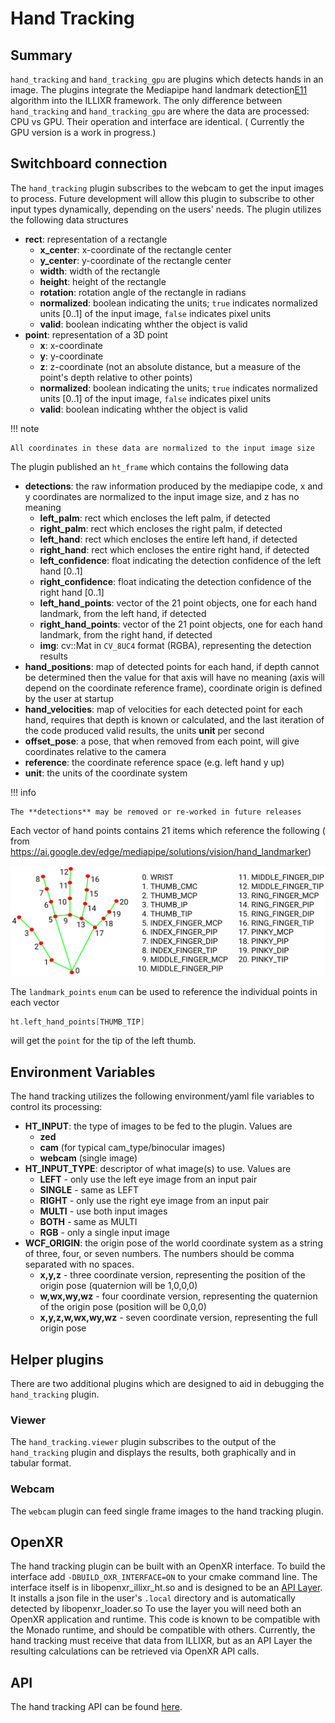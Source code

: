 # Hand Tracking

## Summary

`hand_tracking` and `hand_tracking_gpu` are plugins which detects hands in an image. The plugins integrate the Mediapipe
hand landmark detection[E11] algorithm into the ILLIXR framework. The only difference between `hand_tracking` and
`hand_tracking_gpu` are where the data are processed: CPU vs GPU. Their operation and interface are identical. (
Currently the GPU version is a work in progress.)

## Switchboard connection

The `hand_tracking` plugin subscribes to the webcam to get the input images to process. Future development will allow
this plugin to subscribe to other input types dynamically, depending on the users' needs. The plugin utilizes the
following data structures

- **rect**: representation of a rectangle
    - **x_center**: x-coordinate of the rectangle center
    - **y_center**: y-coordinate of the rectangle center
    - **width**: width of the rectangle
    - **height**: height of the rectangle
    - **rotation**: rotation angle of the rectangle in radians
    - **normalized**: boolean indicating the units; `true` indicates normalized units [0..1] of the input image, `false`
      indicates pixel units
    - **valid**: boolean indicating whther the object is valid
- **point**: representation of a 3D point
    - **x**: x-coordinate
    - **y**: y-coordinate
    - **z**: z-coordinate (not an absolute distance, but a measure of the point's depth relative to other points)
    - **normalized**: boolean indicating the units; `true` indicates normalized units [0..1] of the input image, `false`
      indicates pixel units
    - **valid**: boolean indicating whther the object is valid

!!! note

    All coordinates in these data are normalized to the input image size

The plugin published an `ht_frame` which contains the following data

- **detections**: the raw information produced by the mediapipe code, x and y coordinates are normalized to the input
  image size, and z has no meaning
    - **left_palm**: rect which encloses the left palm, if detected
    - **right_palm**: rect which encloses the right palm, if detected
    - **left_hand**: rect which encloses the entire left hand, if detected
    - **right_hand**: rect which encloses the entire right hand, if detected
    - **left_confidence**: float indicating the detection confidence of the left hand [0..1]
    - **right_confidence**: float indicating the detection confidence of the right hand [0..1]
    - **left_hand_points**: vector of the 21 point objects, one for each hand landmark, from the left hand, if detected
    - **right_hand_points**: vector of the 21 point objects, one for each hand landmark, from the right hand, if detected
    - **img**: cv::Mat in `CV_8UC4` format (RGBA), representing the detection results
- **hand_positions**: map of detected points for each hand, if depth cannot be determined then the value for that axis
  will have no meaning (axis will depend on the coordinate reference frame), coordinate origin is defined by the user at
  startup
- **hand_velocities**: map of velocities for each detected point for each hand, requires that depth is known or
  calculated, and the last iteration of the code produced valid results, the units **unit** per second
- **offset_pose**: a pose, that when removed from each point, will give coordinates relative to the camera
- **reference**: the coordinate reference space (e.g. left hand y up)
- **unit**: the units of the coordinate system

!!! info

    The **detections** may be removed or re-worked in future releases 

Each vector of hand points contains 21 items which reference the following (
from https://ai.google.dev/edge/mediapipe/solutions/vision/hand_landmarker)

![hand_landmark_map](../images/hand_landmark_reference.png)

The `landmark_points` `enum` can be used to reference the individual points in each vector

``` Cpp
ht.left_hand_points[THUMB_TIP]
```

will get the `point` for the tip of the left thumb.

## Environment Variables

The hand tracking utilizes the following environment/yaml file variables to control its processing:

- **HT_INPUT**: the type of images to be fed to the plugin. Values are
    - **zed**
    - **cam** (for typical cam_type/binocular images)
    - **webcam** (single image)
- **HT_INPUT_TYPE**: descriptor of what image(s) to use. Values are
    - **LEFT** - only use the left eye image from an input pair
    - **SINGLE** - same as LEFT
    - **RIGHT** - only use the right eye image from an input pair
    - **MULTI** - use both input images
    - **BOTH** - same as MULTI
    - **RGB** - only a single input image
- **WCF_ORIGIN**: the origin pose of the world coordinate system as a string of three, four, or seven numbers. The
  numbers should be comma separated with no spaces.
    - **x,y,z** - three coordinate version, representing the position of the origin pose (quaternion will be 1,0,0,0)
    - **w,wx,wy,wz** - four coordinate version, representing the quaternion of the origin pose (position will be 0,0,0)
    - **x,y,z,w,wx,wy,wz** - seven coordinate version, representing the full origin pose

## Helper plugins

There are two additional plugins which are designed to aid in debugging the `hand_tracking` plugin.

### Viewer

The `hand_tracking.viewer` plugin subscribes to the output of the `hand_tracking` plugin and displays the results, both
graphically and in tabular format.

### Webcam

The `webcam` plugin can feed single frame images to the hand tracking plugin.

## OpenXR

The hand tracking plugin can be built with an OpenXR interface. To build the interface add `-DBUILD_OXR_INTERFACE=ON` to
your cmake command line. The interface itself is in libopenxr_illixr_ht.so and is designed to be an [API Layer][E12]. It
installs a json file in the user's `.local` directory and is automatically detected by libopenxr_loader.so To use the
layer you will need both an OpenXR application and runtime. This code is known to be compatible with the Monado runtime,
and should be compatible with others. Currently, the hand tracking must receive that data from ILLIXR, but as an API
Layer the resulting calculations can be retrieved via OpenXR API calls.

## API

The hand tracking API can be found [here][E13].

[//]: # (- external -)

[E11]: https://ai.google.dev/edge/mediapipe/solutions/vision/hand_landmarker

[E12]: https://registry.khronos.org/OpenXR/specs/1.0/loader.html#openxr-api-layers

[E13]: https://illixr.github.io/hand_tracking/

